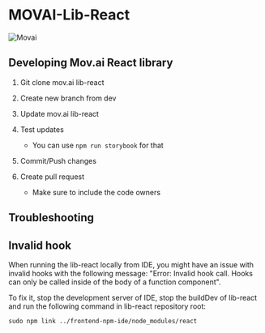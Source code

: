# MOVAI-Lib-React

![Movai](https://www.mov.ai/wp-content/uploads/2021/06/MOV.AI-logo-3.png)

## Developing Mov.ai React library

1. Git clone mov.ai lib-react

2. Create new branch from dev

3. Update mov.ai lib-react

4. Test updates

   - You can use `npm run storybook` for that

5. Commit/Push changes

6. Create pull request
   - Make sure to include the code owners

## Troubleshooting

## Invalid hook

When running the lib-react locally from IDE, you might have an issue with invalid hooks with the following message: "Error: Invalid hook call. Hooks can only be called inside of the body of a function component".

To fix it, stop the development server of IDE, stop the buildDev of lib-react and run the following command in lib-react repository root:

`sudo npm link ../frontend-npm-ide/node_modules/react`
